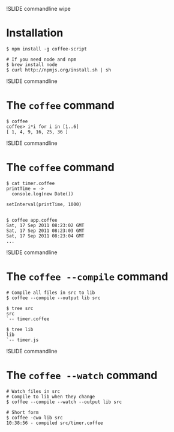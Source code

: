 !SLIDE commandline wipe
# Installation

    $ npm install -g coffee-script

    # If you need node and npm 
    $ brew install node
    $ curl http://npmjs.org/install.sh | sh


!SLIDE commandline
# The `coffee` command

    $ coffee
    coffee> i*i for i in [1..6]
    [ 1, 4, 9, 16, 25, 36 ]


!SLIDE commandline
# The `coffee` command
    $ cat timer.coffee 
    printTime = ->
      console.log(new Date())

    setInterval(printTime, 1000)


    $ coffee app.coffee
    Sat, 17 Sep 2011 08:23:02 GMT
    Sat, 17 Sep 2011 08:23:03 GMT
    Sat, 17 Sep 2011 08:23:04 GMT
    ...

!SLIDE commandline
# The `coffee --compile` command

    # Compile all files in src to lib
    $ coffee --compile --output lib src

    $ tree src
    src
    `-- timer.coffee

    $ tree lib
    lib
    `-- timer.js

!SLIDE commandline
# The `coffee --watch` command

    # Watch files in src
    # Compile to lib when they change
    $ coffee --compile --watch --output lib src

    # Short form
    $ coffee -cwo lib src
    10:38:56 - compiled src/timer.coffee


